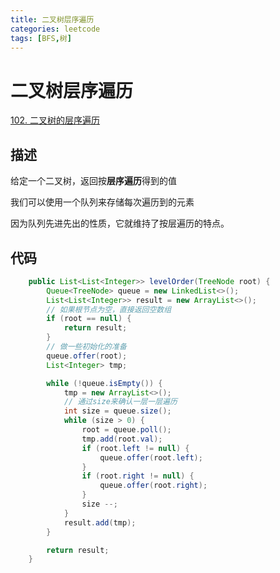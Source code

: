 ```yaml
---
title: 二叉树层序遍历
categories: leetcode
tags: [BFS,树]
---
```


# 二叉树层序遍历

[102. 二叉树的层序遍历](https://leetcode-cn.com/problems/binary-tree-level-order-traversal/)

## 描述

给定一个二叉树，返回按**层序遍历**得到的值

我们可以使用一个队列来存储每次遍历到的元素

因为队列先进先出的性质，它就维持了按层遍历的特点。

## 代码

```Java
    public List<List<Integer>> levelOrder(TreeNode root) {
        Queue<TreeNode> queue = new LinkedList<>();
        List<List<Integer>> result = new ArrayList<>();
        // 如果根节点为空，直接返回空数组
        if (root == null) {
            return result;
        }
		// 做一些初始化的准备
        queue.offer(root);
        List<Integer> tmp;

        while (!queue.isEmpty()) {
            tmp = new ArrayList<>();
            // 通过size来确认一层一层遍历
            int size = queue.size();
            while (size > 0) {
                root = queue.poll();
                tmp.add(root.val);
                if (root.left != null) {
                    queue.offer(root.left);
                }
                if (root.right != null) {
                    queue.offer(root.right);
                }
                size --;
            }
            result.add(tmp);
        }

        return result;
    }
```

